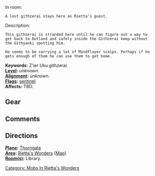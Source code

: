 In room:

    A lost githzerai stays here as Rietta's guest.

Description:

    This githzerai is stranded here until he can figure out a way to                                                       
    get back to Outland and safely inside the Githzerai keep without                                                       
    the Githyanki spotting him.                                                                                            
                                                                                                                           
    He seems to be carrying a lot of Mindflayer scalps. Perhaps if he                                                      
    gets enough of them he can use them to get home. 

**Keywords:** Z'ier Uku githzerai.  
**[Level](Level "wikilink"):** *unknown*.  
**[Alignment](Alignment "wikilink"):** *unknown*.  
**[Flags](:Category:_Mob_Types "wikilink"):**
[sentinel](Sentinel_Mobs "wikilink").  
**Affects:** TBD.  

## Gear

## Comments

## Directions

**[Plane](:Category:_Lord_Planes "wikilink"):**
[Thorngate](:Category:Thorngate "wikilink")  
**[Area](:Category:_Areas "wikilink"):** [Rietta's
Wonders](:Category:Rietta's_Wonders "wikilink")
([Map](Rietta's_Wonders_Map "wikilink")).  
**[Room(s)](:Category:_Rooms "wikilink"):** Library.  

[Category: Mobs In Rietta's
Wonders](Category:_Mobs_In_Rietta's_Wonders "wikilink")
